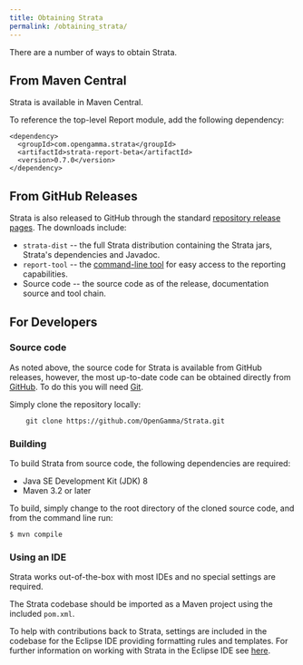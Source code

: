```yaml
---
title: Obtaining Strata
permalink: /obtaining_strata/
---
```


There are a number of ways to obtain Strata.


## From Maven Central

Strata is available in Maven Central.

To reference the top-level Report module, add the following dependency:

```
<dependency>
  <groupId>com.opengamma.strata</groupId>
  <artifactId>strata-report-beta</artifactId>
  <version>0.7.0</version>
</dependency>
```

## From GitHub Releases

Strata is also released to GitHub through the standard [repository release pages](https://github.com/OpenGamma/Strata/releases). The downloads include:

 * `strata-dist` -- the full Strata distribution containing the Strata jars, Strata's dependencies and Javadoc.
 * `report-tool` -- the [command-line tool]({{site.baseurl}}/command_line_tool) for easy access to the reporting capabilities.
 * Source code -- the source code as of the release, documentation source and tool chain.

## For Developers

### Source code

As noted above, the source code for Strata is available from GitHub releases, however, the most up-to-date code can be obtained directly from [GitHub](https://github.com/OpenGamma/Strata). To do this you will need [Git](https://git-scm.com/download/).

Simply clone the repository locally:

```
    git clone https://github.com/OpenGamma/Strata.git
```

### Building

To build Strata from source code, the following dependencies are required:

 * Java SE Development Kit (JDK) 8
 * Maven 3.2 or later

To build, simply change to the root directory of the cloned source code, and from the command line run:

```
$ mvn compile
```

### Using an IDE

Strata works out-of-the-box with most IDEs and no special settings are required.

The Strata codebase should be imported as a Maven project using the included `pom.xml`.

To help with contributions back to Strata, settings are included in the codebase for the Eclipse IDE providing formatting rules and templates. For further information on working with Strata in the Eclipse IDE see [here](https://github.com/OpenGamma/Strata/tree/master/eclipse).

